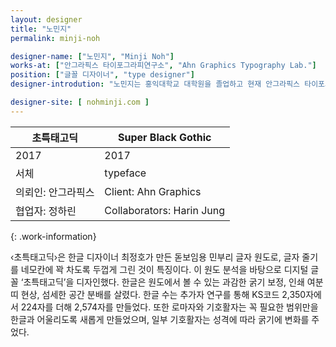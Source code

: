 ```yaml
---
layout: designer
title: "노민지"
permalink: minji-noh

designer-name: ["노민지", "Minji Noh"]
works-at: ["안그라픽스 타이포그라피연구소", "Ahn Graphics Typography Lab."]
position: ["글꼴 디자이너", "type designer"]
designer-introdution: "노민지는 홍익대학교 대학원을 졸업하고 현재 안그라픽스 타이포그라피연구소에서 일하면서 대학에서 학생들을 가르치고 있다. 신세계백화점 전용 글꼴(2016), 초특태고딕(2017) 등의 글꼴을 디자인했으며, 현재는 최정호체 프로를 디자인하고 있다."

designer-site: [ nohminji.com ]
---
```


| 초특태고딕 | Super Black Gothic |
|----------------|----------------|
| 2017 | 2017 |
| 서체 | typeface |
| 의뢰인: 안그라픽스 | Client: Ahn Graphics |
| 협업자: 정하린 | Collaborators: Harin Jung |
{: .work-information}

‹초특태고딕›은 한글 디자이너 최정호가 만든 돋보임용 민부리 글자 원도로, 글자 줄기를 네모칸에 꽉 차도록 두껍게 그린 것이 특징이다. 이 원도 분석을 바탕으로 디지털 글꼴 ‘초특태고딕’을 디자인했다. 한글은 원도에서 볼 수 있는 과감한 굵기 보정, 인쇄 여분띠 현상, 섬세한 공간 분배를 살렸다. 한글 수는 추가자 연구를 통해 KS코드 2,350자에서 224자를 더해 2,574자를 만들었다. 또한 로마자와 기호활자는 꼭 필요한 범위만을 한글과 어울리도록 새롭게 만들었으며, 일부 기호활자는 성격에 따라 굵기에 변화를 주었다.

